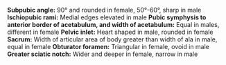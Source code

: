 **Subpubic angle:** 90° and rounded in female, 50°-60°, sharp in male
**Ischiopubic rami:** Medial edges elevated in male
**Pubic symphysis to anterior border of acetabulum, and width of acetabulum:** Equal in males, different in female
**Pelvic inlet:** Heart shaped in male, rounded in female
**Sacrum:** Width of articular area of body greater than width of ala in male, equal in female
**Obturator foramen:** Triangular in female, ovoid in male
**Greater sciatic notch:** Wider and deeper in female, narrow in male